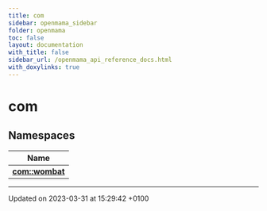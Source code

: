 ```yaml
---
title: com
sidebar: openmama_sidebar
folder: openmama
toc: false
layout: documentation
with_title: false
sidebar_url: /openmama_api_reference_docs.html
with_doxylinks: true
---
```


# com



## Namespaces

| Name           |
| -------------- |
| **[com::wombat](namespacecom_1_1wombat.html)**  |






-------------------------------

Updated on 2023-03-31 at 15:29:42 +0100